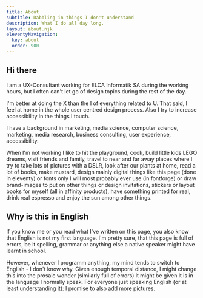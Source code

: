```yaml
---
title: About
subtitle: Dabbling in things I don't understand 
description: What I do all day long.
layout: about.njk
eleventyNavigation:
  key: about
  order: 900
---
```


## Hi there
I am a UX-Consultant working for ELCA Informatik SA during the working hours, but I often can't let go of design topics during the rest of the day. 

I'm better at doing the X than the I of everything related to U. That said, I feel at home in the whole user centred design process. Also I try to increase accessibility in the things I touch.

I have a background in marketing, media science, computer science, marketing, media research, business consulting, user experience, accessibility.

When I'm not working I like to hit the playground, cook, build little kids LEGO dreams, visit friends and family, travel to near and far away places where I try to take lots of pictures with a DSLR, look after our plants at home, read a lot of books, make mustard, design mainly digital things like this page (done in eleventy) or fonts only I will most probably ever use (in fontforge) or draw brand-images to put on other things or design invitations, stickers or layout books for myself (all in affinity products), have something printed for real, drink real espresso and enjoy the sun among other things. 

## Why is this in English
If you know me or you read what I've written on this page, you also know that English is not my first language. I'm pretty sure, that this page is full of errors, be it spelling, grammar or anything else a native speaker might have learnt in school.

However, whenever I programm anything, my mind tends to switch to English - I don't know why. Given enough temporal distance, I might change this into the prosaic wonder (similarly full of errors) it might be given it is in the language I normally speak. For everyone just speaking English (or at least understanding it): I promise to also add more pictures. 